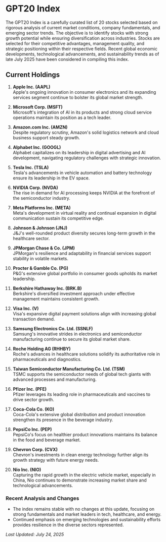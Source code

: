 # GPT20 Index

The GPT20 Index is a carefully curated list of 20 stocks selected based on rigorous analysis of current market conditions, company fundamentals, and emerging sector trends. The objective is to identify stocks with strong growth potential while ensuring diversification across industries. Stocks are selected for their competitive advantages, management quality, and strategic positioning within their respective fields. Recent global economic developments, technological advancements, and sustainability trends as of late July 2025 have been considered in compiling this index.

## Current Holdings

1. **Apple Inc. (AAPL)**  
   Apple's ongoing innovation in consumer electronics and its expanding services segment continue to bolster its global market strength.

2. **Microsoft Corp. (MSFT)**  
   Microsoft's integration of AI in its products and strong cloud service operations maintain its position as a tech leader.

3. **Amazon.com Inc. (AMZN)**  
   Despite regulatory scrutiny, Amazon's solid logistics network and cloud business support steady growth.

4. **Alphabet Inc. (GOOGL)**  
   Alphabet capitalizes on its leadership in digital advertising and AI development, navigating regulatory challenges with strategic innovation.

5. **Tesla Inc. (TSLA)**  
   Tesla's advancements in vehicle automation and battery technology ensure its leadership in the EV space.

6. **NVIDIA Corp. (NVDA)**  
   The rise in demand for AI processing keeps NVIDIA at the forefront of the semiconductor industry.

7. **Meta Platforms Inc. (META)**  
   Meta's development in virtual reality and continual expansion in digital communication sustain its competitive edge.

8. **Johnson & Johnson (JNJ)**  
   J&J's well-rounded product diversity secures long-term growth in the healthcare sector.

9. **JPMorgan Chase & Co. (JPM)**  
   JPMorgan's resilience and adaptability in financial services support stability in volatile markets.

10. **Procter & Gamble Co. (PG)**  
    P&G's extensive global portfolio in consumer goods upholds its market leadership.

11. **Berkshire Hathaway Inc. (BRK.B)**  
    Berkshire's diversified investment approach under effective management maintains consistent growth.

12. **Visa Inc. (V)**  
    Visa's expansive digital payment solutions align with increasing global transaction demand.

13. **Samsung Electronics Co. Ltd. (SSNLF)**  
    Samsung's innovative strides in electronics and semiconductor manufacturing continue to secure its global market share.

14. **Roche Holding AG (RHHBY)**  
    Roche's advances in healthcare solutions solidify its authoritative role in pharmaceuticals and diagnostics.

15. **Taiwan Semiconductor Manufacturing Co. Ltd. (TSM)**  
    TSMC supports the semiconductor needs of global tech giants with advanced processes and manufacturing.

16. **Pfizer Inc. (PFE)**  
    Pfizer leverages its leading role in pharmaceuticals and vaccines to drive sector growth.

17. **Coca-Cola Co. (KO)**  
    Coca-Cola's extensive global distribution and product innovation strengthen its presence in the beverage industry.

18. **PepsiCo Inc. (PEP)**  
    PepsiCo's focus on healthier product innovations maintains its balance in the food and beverage market.

19. **Chevron Corp. (CVX)**  
    Chevron's investments in clean energy technology further align its growth strategy with future energy needs.

20. **Nio Inc. (NIO)**  
    Capturing the rapid growth in the electric vehicle market, especially in China, Nio continues to demonstrate increasing market share and technological advancements.

### Recent Analysis and Changes
- The index remains stable with no changes at this update, focusing on strong fundamentals and market leaders in tech, healthcare, and energy.
- Continued emphasis on emerging technologies and sustainability efforts provides resilience in the diverse sectors represented.

_Last Updated: July 24, 2025_

